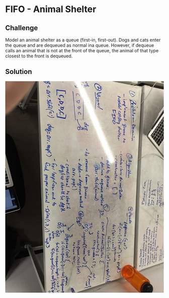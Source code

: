 # FIFO - Animal Shelter

## Challenge
Model an animal shelter as a queue (first-in, first-out). Dogs and cats enter the queue and are dequeued as normal ina queue. However, if dequeue calls an animal that is not at the front of the queue, the animal of that type closest to the front is dequeued.

## Solution
![](../assets/animal-shelter.jpg)
